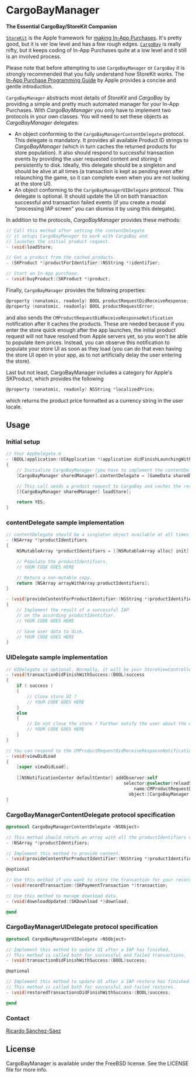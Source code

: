 # CargoBayManager
**The Essential CargoBay/StoreKit Companion**

[`StoreKit`](http://developer.apple.com/library/ios/#documentation/StoreKit/Reference/StoreKit_Collection/) is the Apple framework for [making In-App Purchases](http://developer.apple.com/library/ios/#documentation/NetworkingInternet/Conceptual/StoreKitGuide/Introduction/Introduction.html). It's pretty good, but it is ver low level and has a few rough edges. [`CargoBay`](https://github.com/mattt/CargoBay) is really nifty, but it keeps coding of In-App Purchases quite at a low level and it still is an involved process. 

Please note that before attempting to use `CargoBayManager` or `CargoBay` it is strongly recommended that you fully understand how StoreKit works. The [In-App Purchase Programming Guide](http://developer.apple.com/library/ios/#documentation/NetworkingInternet/Conceptual/StoreKitGuide/Introduction/Introduction.html) by Apple provides a concise and gentle introduction.

`CargoBayManager` abstracts most details of *StoreKit* and *CargoBay* by providing a simple and pretty much automated manager for your In-App Purchases. With *CargoBayManager* you only have to implement two protocols in your own classes. You will need to set these objects as *CargoBayManager* delegates:
- An object conforming to the `CargoBayManagerContentDelegate` protocol. This delegate is mandatory. It provides all available Product ID strings to *CargoBayManager* (which in turn caches the returned products for store population). It also should respond to successful transaction events by providing the user requested content and storing it persistently to disk. Ideally, this delegate should be a singleton and should be alive at all times (a transaction is kept as pending even after relaunching the game, so it can complete even when you are not looking at the store UI).
- An object conforming to the `CargoBayManagerUIDelegate` protocol. This delegate is optional. It should update the UI on both transaction successful and transaction failed events (if you create a modal "processing IAP screen" you can dismiss it by using this delegate).

In addition to the protocols, *CargoBayManager* provides these methods:

```objective-c
// Call this method after setting the contentDelegate
// it setups CargoBayManager to work with CargoBay and
// launches the initial product request.
- (void)loadStore;

// Get a product from the cached products.
- (SKProduct *)productForIdentifier:(NSString *)identifier;

// Start an In-App purchase.
- (void)buyProduct:(SKProduct *)product;
```

Finally, `CargoBayManager` provides the following properties:
```objective-c
@property (nonatomic, readonly) BOOL productRequestDidReceiveResponse;
@property (nonatomic, readonly) BOOL productRequestError;
```
and also sends the `CMProductRequestDidReceiveResponseNotification` notification after it caches the products. These are needed because if you enter the store quick enough after the app launches, the initial product request will not have resolved from Apple servers yet, so you won't be able to populate item prices. Instead, you can observe this notification to populate your store UI as soon as they load (you can do that even having the store UI open in your app, as to not artificially delay the user entering the store).

Last but not least, CargoBayManager includes a category for Apple's SKProduct, which provides the following
```objective-c
@property (nonatomic, readonly) NSString *localizedPrice;
```
which returns the product price formatted as a currency string in the user locale.


## Usage

### Initial setup 

```objective-c
// Your AppDelegate.m
- (BOOL)application:(UIApplication *)application didFinishLaunchingWithOptions:(NSDictionary *)launchOptions
{
    // Initialize CargoBayManager (you have to implement the contentDelegate first!).
    [CargoBayManager sharedManager].contentDelegate = [GameData sharedData];

	// This call sends a product request to CargoBay and caches the resulting products.
    [[CargoBayManager sharedManager] loadStore];

    return YES;
}
```

### contentDelegate sample implementation

```objective-c
// contentDelegate should be a singleton object available at all times through the lifetime of your app
- (NSArray *)productIdentifiers
{
    NSMutableArray *productIdentifiers = [[NSMutableArray alloc] init];

	// Populate the productIdentifiers.
	// YOUR CODE GOES HERE

    // Return a non-mutable copy.
    return [NSArray arrayWithArray:productIdentifiers];
}

- (void)provideContentForProductIdentifier:(NSString *)productIdentifier
{
    // Implement the result of a successful IAP
    // on the according productIdentifier.
	// YOUR CODE GOES HERE

    // Save user data to disk.
	// YOUR CODE GOES HERE
}
```

### UIDelegate sample implementation

```objective-c
// UIDelegate is optional. Normally, it will be your StoreViewController.
- (void)transactionDidFinishWithSuccess:(BOOL)success
{
    if ( success )
    {
        // Close store UI ?
		// YOUR CODE GOES HERE
    }
    else
    {
		// Do not close the store ? Further notify the user about the error?
		// YOUR CODE GOES HERE
    }    
}

// You can respond to the CMProductRequestDidReceiveResponseNotification in the following manner.
- (void)viewDidLoad
{
    [super viewDidLoad];
    
    [[NSNotificationCenter defaultCenter] addObserver:self
                                             selector:@selector(reloadStoreProducts:)
                                                 name:CMProductRequestDidReceiveResponseNotification
                                               object:[CargoBayManager sharedManager]];
}
```

### CargoBayManagerContentDelegate protocol specification

```objective-c
@protocol CargoBayManagerContentDelegate <NSObject>

// This method should return an array with all the productIdentifiers used by your App.
- (NSArray *)productIdentifiers;

// Implement this method to provide content.
- (void)provideContentForProductIdentifier:(NSString *)productIdentifier;

@optional

// Use this method if you want to store the transaction for your records.
- (void)recordTransaction:(SKPaymentTransaction *)transaction;

// Use this method to manage download data.
- (void)downloadUpdated:(SKDownload *)download;

@end
```

### CargoBayManagerUIDelegate protocol specification

```objective-c
@protocol CargoBayManagerUIDelegate <NSObject>

// Implement this method to update UI after a IAP has finished.
// This method is called both for successful and failed transactions.
- (void)transactionDidFinishWithSuccess:(BOOL)success;

@optional

// Implement this method to update UI after a IAP restore has finished.
// This method is called both for successful and failed restores.
- (void)restoredTransactionsDidFinishWithSuccess:(BOOL)success;

@end
```

### Contact

[Ricardo Sánchez-Sáez](http://sanchez-saez.com)  

## License

CargoBayManager is available under the FreeBSD license. See the LICENSE file for more info.
